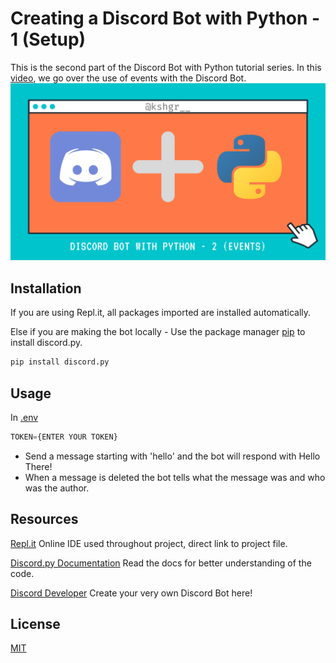 # Creating a Discord Bot with Python - 1 (Setup)

This is the second part of the Discord Bot with Python tutorial series.
In this [video](https://youtu.be/pQk6Yvsv4YU), we go over the use of events with the Discord Bot.
[![Thumbnail](thumbnail.png)](https://youtu.be/pQk6Yvsv4YU)

## Installation

If you are using Repl.it, all packages imported are installed automatically.

Else if you are making the bot locally -
Use the package manager [pip](https://pip.pypa.io/en/stable/) to install discord.py.

```bash
pip install discord.py
```

## Usage
In [.env](.env)
```python
TOKEN={ENTER YOUR TOKEN}
```
* Send a message starting with 'hello' and the bot will respond with Hello There!
* When a message is deleted the bot tells what the message was and who was the author.


## Resources

[Repl.it](https://repl.it/@kshgr/Sage-Discord-Bot#main.py)
Online IDE used throughout project, direct link to project file.

[Discord.py Documentation](https://discordpy.readthedocs.io/en/latest/index.html)
Read the docs for better understanding of the code.

[Discord Developer](https://discord.com/developers/applications)
Create your very own Discord Bot here!

## License

[MIT](https://choosealicense.com/licenses/mit/)
